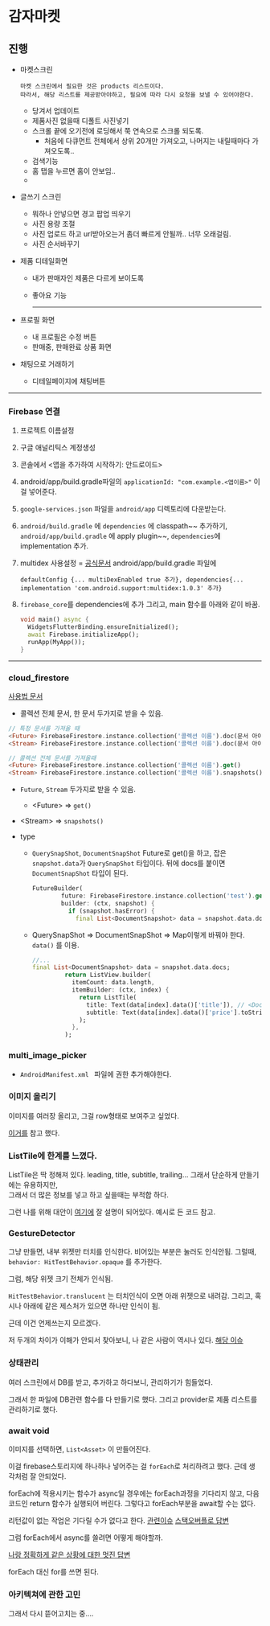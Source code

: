 # 감자마켓

## 진행

- 마켓스크린
  
  ```
  마켓 스크린에서 필요한 것은 products 리스트이다. 
  따라서, 해당 리스트를 제공받아야하고, 필요에 따라 다시 요청을 보낼 수 있어야한다.
  ```
  
  - 당겨서 업데이트
  - 제품사진 없을때 디폴트 사진넣기
  - 스크롤 끝에 오기전에 로딩해서 쭉 연속으로 스크롤 되도록.
    - 처음에 다큐먼트 전체에서 상위 20개만 가져오고, 나머지는 내릴때마다 가져오도록..
  - 검색기능
  - 홈 탭을 누르면 홈이 안보임..
  - 
  
- 글쓰기 스크린
  
  - 뭐하나 안넣으면 경고 팝업 띄우기
  - 사진 용량 조절
  - 사진 업로드 하고 url받아오는거 좀더 빠르게 안될까.. 너무 오래걸림.
  - 사진 순서바꾸기
  
- 제품 디테일화면
  - 내가 판매자인 제품은 다르게 보이도록
  
  - 좋아요 기능
  
    ------------
  
- 프로필 화면
  - 내 프로필은 수정 버튼
  - 판매중, 판매완료 상품 화면
  
- 채팅으로 거래하기
  
  - 디테일페이지에 채팅버튼

***

### Firebase 연결

1. 프로젝트 이름설정
2. 구글 애널리틱스 계정생성
3. 콘솔에서 <앱을 추가하여 시작하기: 안드로이드>
4. android/app/build.gradle파일의 `applicationId: "com.example.<앱이름>"`  이걸 넣어준다.
5. `google-services.json` 파일을 `android/app` 디렉토리에 다운받는다.
6. `android/build.gradle` 에 `dependencies` 에 classpath~~ 추가하기, 
   `android/app/build.gradle` 에  apply plugin~~, `dependencies`에 implementation 추가.

7. multidex 사용설정 = [공식문서](https://developer.android.com/studio/build/multidex)
   android/app/build.gradle 파일에 

   ```
   defaultConfig {... multiDexEnabled true 추가}, dependencies{... implementation 'com.android.support:multidex:1.0.3' 추가}
   ```

8. `firebase_core`를 dependencies에 추가
   그리고, main 함수를 아래와 같이 바꿈.

   ```dart
   void main() async {
     WidgetsFlutterBinding.ensureInitialized();
     await Firebase.initializeApp();
     runApp(MyApp());
   }
   ```

***

### cloud_firestore

[사용법 문서](https://firebase.flutter.dev/docs/firestore/usage/)

- 콜렉션 전체 문서, 한 문서 두가지로 받을 수 있음.

```dart
// 특정 문서를 가져올 때
<Future> FirebaseFirestore.instance.collection('콜렉션 이름').doc(문서 아이디).get()
<Stream> FirebaseFirestore.instance.collection('콜렉션 이름').doc(문서 아이디).snapshots()

// 콜렉션 전체 문서를 가져올때
<Future> FirebaseFirestore.instance.collection('콜렉션 이름').get()
<Stream> FirebaseFirestore.instance.collection('콜렉션 이름').snapshots()
```

- `Future`, `Stream` 두가지로 받을 수 있음.
  
  - \<Future> => `get()` 
- \<Stream> => `snapshots()` 
  
- type

  - `QuerySnapShot`, `DocumentSnapShot`
    Future로 get()을 하고, 잡은 `snapshot.data`가 `QuerySnapShot` 타입이다.
    뒤에 docs를 붙이면 `DocumentSnapShot` 타입이 된다. 

    ```dart
    FutureBuilder(
            future: FirebaseFirestore.instance.collection('test').get(),
            builder: (ctx, snapshot) {
              if (snapshot.hasError) {
                final List<DocumentSnapshot> data = snapshot.data.docs;
    ```

  - QuerySnapShot => DocumentSnapShot => Map이렇게 바꿔야 한다.  `data()` 를 이용.

    ```dart
    //...
    final List<DocumentSnapshot> data = snapshot.data.docs;
             return ListView.builder(
               itemCount: data.length,
               itemBuilder: (ctx, index) {
                 return ListTile(
                   title: Text(data[index].data()['title']), // <DocumentSnapShot>.data()는 문서의 내용을 <Map>으로 바꾼다.
                   subtitle: Text(data[index].data()['price'].toString() + '원'), // number필드타입은 string으로 바꾼다.
                 );
               },
             );
    ```

    

### multi_image_picker

- `AndroidManifest.xml ` 파일에 권한 추가해야한다.





### 이미지 올리기

이미지를 여러장 올리고, 그걸 row형태로 보여주고 싶었다. 

[이거를](https://stackoverflow.com/questions/57864219/how-can-i-make-multiple-image-picker-which-upload-and-set-image-inside-container) 참고 했다. 



### ListTile에 한계를 느꼈다.

ListTile은 딱 정해져 있다. leading, title, subtitle, trailing...
그래서 단순하게 만들기에는 유용하지만,  
그래서 더 많은 정보를 넣고 하고 싶을때는 부적합 하다. 

그런 나를 위해 대안이 [여기에](https://api.flutter.dev/flutter/material/ListTile-class.html) 잘 설명이 되어있다. 
예시로 든 코드 참고.

### GestureDetector

그냥 만들면, 내부 위젯만 터치를 인식한다. 비어있는 부분은 눌러도 인식안됨.
그럴때, 
`behavior: HitTestBehavior.opaque` 를 추가한다. 

그럼, 해당 위젯 크기 전체가 인식됨. 

`HitTestBehavior.translucent` 는 터치인식이 오면 아래 위젯으로 내려감. 
그리고, 혹시나 아래에 같은 제스처가 있으면 하나만 인식이 됨. 

근데 이건 언제쓰는지 모르겠다. 

저 두개의 차이가 이해가 안되서 찾아보니, 나 같은 사람이 역시나 있다. 
[해당 이슈](https://github.com/flutter/flutter/issues/18450)  

### 상태관리

여러 스크린에서 DB를 받고, 추가하고 하다보니, 관리하기가 힘들었다. 

그래서 한 파일에 DB관련 함수를 다 만들기로 했다.
그리고 provider로 제품 리스트를 관리하기로 했다. 



### await void

이미지를 선택하면, `List<Asset>` 이 만들어진다. 

이걸 firebase스토리지에 하나하나 넣어주는 걸 `forEach`로 처리하려고 했다.
근데 생각처럼 잘 안되었다. 

forEach에 적용시키는 함수가 async일 경우에는 forEach과정을 기다리지 않고, 다음 코드인 return 함수가 실행되어 버린다. 
그렇다고 forEach부분을 await할 수는 없다. 

리턴값이 없는 작업은 기다릴 수가 없다고 한다. 
[관련이슈](https://github.com/dart-lang/sdk/issues/28305)
[스택오버플로 답변](https://stackoverflow.com/questions/58939437/return-type-of-void-async-function-in-dart)

그럼 forEach에서 async를 쓸려면 어떻게 해야할까.

[나랑 정확하게 같은 상황에 대한 멋진 답변](https://stackoverflow.com/questions/51106934/my-async-call-is-returning-before-list-is-populated-in-foreach-loop)

forEach 대신 for를 쓰면 된다.

### 아키텍쳐에 관한 고민

그래서 다시 뜯어고치는 중....



